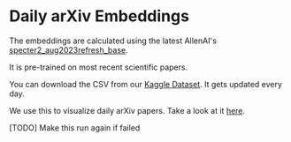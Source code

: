 # Daily arXiv Embeddings

The embeddings are calculated using the latest AllenAI's
[specter2_aug2023refresh_base](https://huggingface.co/allenai/specter2_aug2023refresh_base).

It is pre-trained on most recent scientific papers.

You can download the CSV from our
[Kaggle Dataset](https://www.kaggle.com/datasets/orxaicom/daily-arxiv-embeddings).
It gets updated every day.

We use this to visualize daily arXiv papers. Take a look at it [here](https://www.orxai.com).

[TODO] Make this run again if failed
